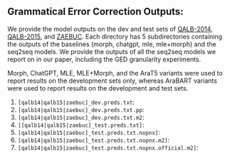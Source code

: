 ## Grammatical Error Correction Outputs:

We provide the model outputs on the dev and test sets of [QALB-2014](qalb14), [QALB-2015](qalb15), and [ZAEBUC](zaebuc). Each directory has 5 subdirectories containing the outputs of the baselines (morph, chatgpt, mle, mle+morph) and the seq2seq models. We provide the outputs of all the seq2seq models we report on in our paper, including the GED granularity experiments.


Morph, ChatGPT, MLE, MLE+Morph, and the AraT5 variants were used to report results on the development sets only, whereas AraBART variants were used to report results on the development and test sets. 

1. `[qalb14|qalb15|zaebuc]_dev.preds.txt`:
2. `[qalb14|qalb15|zaebuc]_dev.preds.txt.pp`:
3. `[qalb14|qalb15|zaebuc]_dev.preds.txt.m2`:
4. `[[qalb14|qalb15|zaebuc]_test.preds.txt]`:
5. `[qalb14|qalb15|zaebuc]_test.preds.txt.nopnx]`:
6. `[qalb14|qalb15|zaebuc]_test.preds.txt.nopnx.m2]`:
7. `[qalb14|qalb15|zaebuc]_test.preds.txt.nopnx.official.m2]`:

